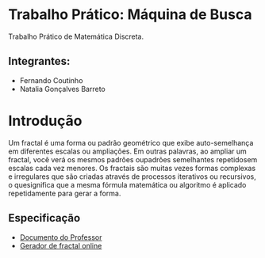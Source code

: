 # Trabalho Prático: Máquina de Busca
Trabalho Prático de Matemática Discreta.
## Integrantes:
- Fernando Coutinho
- Natalia Gonçalves Barreto

# Introdução

Um fractal é uma forma ou padrão geométrico que exibe auto-semelhança em diferentes escalas ou ampliações. Em outras palavras, 
ao ampliar um fractal, você verá os mesmos padrões oupadrões semelhantes repetidosem escalas cada vez menores. 
Os fractais são muitas vezes formas complexas e irregulares que são criadas através de processos iterativos ou recursivos, 
o quesignifica que a mesma fórmula matemática ou algoritmo é aplicado repetidamente para gerar a forma.

## Especificação

- [Documento do Professor](https://virtual.ufmg.br/20231/pluginfile.php/322697/mod_resource/content/8/231TP_Fractal.pdf)
- [Gerador de fractal online](https://onlinemathtools.com/l-system-generator)
